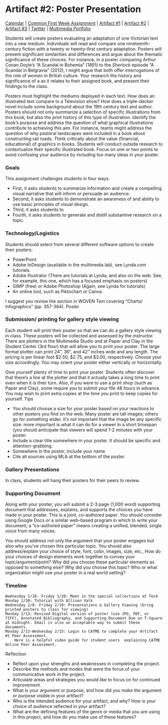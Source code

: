 <h1>Artifact #2: Poster Presentation</h1>

<a href="https://kholterhoff.github.io/F17_ENG_1102/Victorians_In_Cyberspace">Calendar</a>  |  <a href="https://kholterhoff.github.io/F17_ENG_1102/Common_First_Week_Assignment">Common First Week Assignment</a> | <a href="https://kholterhoff.github.io/F17_ENG_1102/Artifact_1">Artifact #1</a> |  <a href="https://kholterhoff.github.io/F17_ENG_1102/Artifact_2">Artifact #2</a> |  <a href="https://kholterhoff.github.io/F17_ENG_1102/Artifact_3">Artifact #3</a> |  <a href="https://kholterhoff.github.io/F17_ENG_1102/Twitter">Twitter</a> | <a href="https://kholterhoff.github.io/F17_ENG_1102/Multimedia_Portfolio">Multimedia Portfolio</a>

Students will create posters evaluating an adaptation of one Victorian text into a new medium. Individuals will read and compare one nineteenth-century fiction with a twenty or twenty-first century adaptation. Posters will present significant similarities and differences and argue about the thematic significance of these choices. For instance, in a poster comparing Arthur Conan Doyle’s “A Scandal in Bohemia” (1891) to the _Sherlock_ episode “A Scandal in Belgravia” (2012), I might argue that both offer interrogations of the role of women in British culture. Your research the history and significance of a as it relates to their assigned book, and present their findings to the class.

Posters must highlight the mediums deployed in each text. How does an illustrated text compare to a Television show? How does a triple-decker novel include some background about the 19th century text and author. Posters should not only summarize a selection of specific illustrations from this book, but also the print history of this type of illustration. Identify the book’s purpose and address the question of what graphical illustrations contribute to achieving this aim. For instance, teams might address the question of why pastoral landscapes were included in a book about constructing rail roads. Think critically about the value (financial, educational) of graphics in books. Students will conduct outside research to contextualize their specific illustrated book. Focus on one or two points to avoid confusing your audience by including too many ideas in your poster.

<h3>Goals</h3>

This assignment challenges students in four ways:

* First, it asks students to summarize information and create a compelling visual narrative that will inform or persuade an audience.
* Second, it asks students to demonstrate an awareness of and ability to use basic principles of visual design.
* Third, it asks students to 
* Fourth, it asks students to generate and distill substantive research on a topic.

<h3>Technology/Logistics</h3>

Students should select from several different software options to create their posters:

* PowerPoint
* Adobe InDesign (available in the multimedia lab), see Lynda.com tutorials.
* Adobe Illustrator (There are tutorials at Lynda, and also on the web. See, for example, this one, which has a focused emphasis on posters)
* GIMP (free) or Adobe Photoshop (Again, see Lynda for tutorials)
* An online tool, such as Piktochart or Canva.

I suggest you review the section in WOVEN Text covering “Charts/ Infographics” (pp. 357-364).
Poster


<h3>Submission/ printing for gallery style viewing</h3>

Each student will print their poster so that we can do a gallery style viewing in class. These posters will be collected and assessed by the instructor. There are plotters in the Multimedia Studio and at Paper and Clay in the Student Center (3rd floor) that will allow you to print your poster. The large format plotter can print 24”, 36”, and 42” inches wide and any length. The pricing is per linear foot $2.50, $2.75, and $3.00, respectively. Choose your size accordingly. You may orient your poster either vertically or horizontally.

Give yourself plenty of time to print your poster. Students often discover that there’s a line at the plotter and that it actually takes a long time to print even when it is their turn. Also, if you were to use a print shop (such as Paper and Clay), some require you to submit your file 48 hours in advance. You may wish to print extra copies at the time you print to keep copies for yourself.
Tips

* You should choose a size for your poster based on your reactions to other posters you find on the web. Many poster are tall images; others go for something wider. It’s not important that the image be any specific size: more important is what it can do for a viewer in a short timespan (you should anticipate that viewers will spend 1-2 minutes with your poster.
* Include a clear title somewhere in your poster. It should be specific and attention-grabbing.
* Somewhere in the poster, include your name
* Cite all sources using MLA at the bottom of the poster.

<h3>Gallery Presentations</h3>

In class, students will hang their posters for their peers to review.

<h3> Supporting Document </h3>

Along with your poster, you will submit a 2-3 page (1,000 word) supporting document that addresses, explains, and supports the choices you have made in your poster. This is a joint, co-authored paper. You should consider using Google Docs or a similar web-based program in which to write your document; a “co-authored paper” means creating a unified, blended, single voice from many voices.

You should address not only the argument that your poster engages but also why you’ve chosen this particular topic. You should also address/explain your choice of style, font, color, images, size, etc., How do your choices of design elements work together to convey your topic/argument/point? Why did you choose these particular elements as opposed to something else? Why did you choose this topic? Who or what organization might use your poster in a real world setting?


<h3>Timeline</h3>

    Wednesday 1/18- Friday 1/20: Meet in the special collections at Tech
    Monday 1/30: Tutorial with Allison Valk
    Wednesday 2/8- Friday 2/10: Presentations & Gallery Viewing (bring printed posters to class for viewing)
    Monday 2/13: Revised Digital version of poster (use JPG, PDF, or TIFF), Annotated Bibliography, and Supporting Document Due on T-Square at midnight. Email is also an acceptable way to submit these documents.
    Monday 2/13-Wednesday 2/15: Login to CATME to complete your Artifact #1 Peer Assessment.
        Here is a helpful video guide for student users  explaining CATME Online Peer Assessment.

Reflection

* Reflect upon your strengths and weaknesses in completing the project.
* Describe the methods and modes that were the focus of your communicative work in the project.
* Articulate areas and strategies you would like to focus on for continued improvement.
* What is your argument or purpose, and how did you make the argument or purpose visible in your artifact?
* Who is the intended audience for your artifact, and why? How is your choice of audience reflected in your artifact?
* What are the defining features of the genre or media that you are using in this project, and how do you make use of these features?

